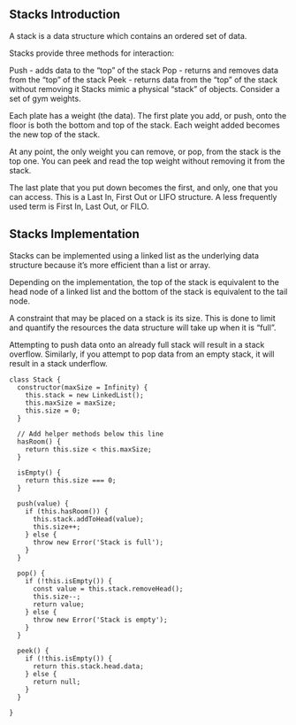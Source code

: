 ## Stacks Introduction
A stack is a data structure which contains an ordered set of data.

Stacks provide three methods for interaction:

Push - adds data to the “top” of the stack
Pop - returns and removes data from the “top” of the stack
Peek - returns data from the “top” of the stack without removing it
Stacks mimic a physical “stack” of objects. Consider a set of gym weights.

Each plate has a weight (the data). The first plate you add, or push, onto the floor is both the bottom and top of the stack. Each weight added becomes the new top of the stack.

At any point, the only weight you can remove, or pop, from the stack is the top one. You can peek and read the top weight without removing it from the stack.

The last plate that you put down becomes the first, and only, one that you can access. This is a Last In, First Out or LIFO structure. A less frequently used term is First In, Last Out, or FILO.

## Stacks Implementation
Stacks can be implemented using a linked list as the underlying data structure because it’s more efficient than a list or array.

Depending on the implementation, the top of the stack is equivalent to the head node of a linked list and the bottom of the stack is equivalent to the tail node.

A constraint that may be placed on a stack is its size. This is done to limit and quantify the resources the data structure will take up when it is “full”.

Attempting to push data onto an already full stack will result in a stack overflow. Similarly, if you attempt to pop data from an empty stack, it will result in a stack underflow.

```
class Stack {
  constructor(maxSize = Infinity) {
    this.stack = new LinkedList();
    this.maxSize = maxSize;
    this.size = 0;
  }

  // Add helper methods below this line
  hasRoom() {
    return this.size < this.maxSize;
  }
  
  isEmpty() {
    return this.size === 0;
  }

  push(value) {
    if (this.hasRoom()) {
      this.stack.addToHead(value);
      this.size++;
    } else {
      throw new Error('Stack is full');
    }
  }

  pop() {
    if (!this.isEmpty()) {
      const value = this.stack.removeHead();
      this.size--;
      return value;
    } else {
      throw new Error('Stack is empty');
    }
  }

  peek() {
    if (!this.isEmpty()) {
      return this.stack.head.data;
    } else {
      return null;
    }
  }

}
```
